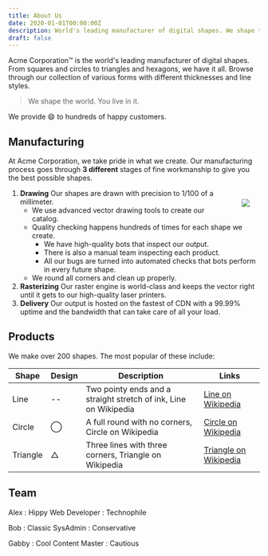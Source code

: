 ```yaml
---
title: About Us
date: 2020-01-01T00:00:00Z
description: World's leading manufacturer of digital shapes. We shape the world. You live in it.
draft: false
---
```


Acme Corporation&trade; is the world's leading manufacturer of digital shapes. From squares and circles to triangles and hexagons, we have it all. Browse through our collection of various forms with different thicknesses and line styles.

> We shape the world. You live in it.

We provide :smile: to hundreds of happy customers.

Manufacturing
----------
At Acme Corporation, we take pride in what we create. Our manufacturing process goes through **3 different** stages of fine workmanship to give you the best possible shapes.

<img style="float:right; margin: 20px" src="/image/draw.jpg">

1) **Drawing** Our shapes are drawn with precision to 1/100 of a millimeter.
   * We use advanced vector drawing tools to create our catalog.
   * Quality checking happens hundreds of times for each shape we create.
     * We have high-quality bots that inspect our output.
     * There is also a manual team inspecting each product.
     * All our bugs are turned into automated checks that bots perform in every future shape.
   * We round all corners and clean up properly.
2) **Rasterizing** Our raster engine is world-class and keeps the vector right until it gets to our high-quality laser printers.
3) **Delivery** Our output is hosted on the fastest of CDN with a 99.99% uptime and the bandwidth that can take care of all your load.

Products
---------------
We make over 200 shapes. The most popular of these include:

Shape | Design | Description | Links
---   | ---    |     ---     |   ---
Line  | -- |  Two pointy ends and a straight stretch of ink, Line on Wikipedia | [Line on Wikipedia](https://en.wikipedia.org/wiki/Line_(geometry))
Circle |  &#8413; | A full round with no corners, Circle on Wikipedia | [Circle on Wikipedia]
Triangle |  &#9651;  | Three lines with three corners,  Triangle on Wikipedia | [Triangle on Wikipedia](https://en.wikipedia.org/wiki/Triangle)

[Circle on Wikipedia]: https://en.wikipedia.org/wiki/Circle

Team
---------------

Alex 
: Hippy Web Developer 
: Technophile

Bob 
: Classic SysAdmin 
: Conservative

Gabby 
: Cool Content Master 
: Cautious
